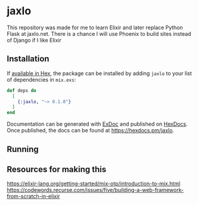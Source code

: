 # jaxlo

This repository was made for me to learn Elixir and later replace Python Flask at jaxlo.net.
There is a chance I will use Phoenix to build sites instead of Django if I like Elixir

## Installation

If [available in Hex](https://hex.pm/docs/publish), the package can be installed
by adding `jaxlo` to your list of dependencies in `mix.exs`:

```elixir
def deps do
  [
    {:jaxlo, "~> 0.1.0"}
  ]
end
```

Documentation can be generated with [ExDoc](https://github.com/elixir-lang/ex_doc)
and published on [HexDocs](https://hexdocs.pm). Once published, the docs can
be found at <https://hexdocs.pm/jaxlo>.


## Running


## Resources for making this
https://elixir-lang.org/getting-started/mix-otp/introduction-to-mix.html
https://codewords.recurse.com/issues/five/building-a-web-framework-from-scratch-in-elixir
